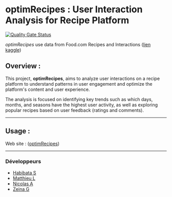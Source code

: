 # optimRecipes : User Interaction Analysis for Recipe Platform

[![Quality Gate Status](https://sonarcloud.io/api/project_badges/measure?project=nicolas-allegre_KIT-BIG-DATA&metric=alert_status)](https://sonarcloud.io/summary/new_code?id=nicolas-allegre_KIT-BIG-DATA)

_optimRecipes_ use data from Food.com Recipes and Interactions
([lien kaggle](https://www.kaggle.com/datasets/shuyangli94/food-com-recipes-and-user-interactions))

## Overview :

This project, **optimRecipes**, aims to analyze user interactions on a recipe
platform to understand patterns in user engagement and optimize the platform's
content and user experience.

The analysis is focused on identifying key trends such as which days, months,
and seasons have the highest user activity, as well as exploring popular
recipes based on user feedback (ratings and comments).

_____
## Usage :
Web site : ([optimRecipes](https://ms-ia-bgdia700-kit-big-data.streamlit.app/))

_____
### Développeurs

 - [Habibata S](https://github.com/habibatasamake)
 - [Matthieu L](https://github.com/mlarnouhet)
 - [Nicolas A](https://github.com/nicolas-allegre)
 - [Zeina G](https://github.com/zeinagebran)
